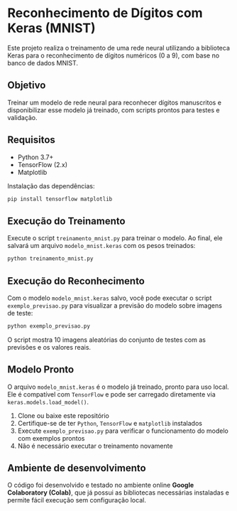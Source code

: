 # Reconhecimento de Dígitos com Keras (MNIST)

Este projeto realiza o treinamento de uma rede neural utilizando a biblioteca Keras para o reconhecimento de dígitos numéricos (0 a 9), com base no banco de dados MNIST.

##  Objetivo
Treinar um modelo de rede neural para reconhecer dígitos manuscritos e disponibilizar esse modelo já treinado, com scripts prontos para testes e validação.


##  Requisitos
- Python 3.7+
- TensorFlow (2.x)
- Matplotlib

Instalação das dependências:
```bash
pip install tensorflow matplotlib
```

##  Execução do Treinamento
Execute o script `treinamento_mnist.py` para treinar o modelo. Ao final, ele salvará um arquivo `modelo_mnist.keras` com os pesos treinados:

```bash
python treinamento_mnist.py
```

##  Execução do Reconhecimento
Com o modelo `modelo_mnist.keras` salvo, você pode executar o script `exemplo_previsao.py` para visualizar a previsão do modelo sobre imagens de teste:

```bash
python exemplo_previsao.py
```

O script mostra 10 imagens aleatórias do conjunto de testes com as previsões e os valores reais.

##  Modelo Pronto
O arquivo `modelo_mnist.keras` é o modelo já treinado, pronto para uso local. Ele é compatível com `TensorFlow` e pode ser carregado diretamente via `keras.models.load_model()`.

1. Clone ou baixe este repositório
2. Certifique-se de ter `Python`, `TensorFlow` e `matplotlib` instalados
3. Execute `exemplo_previsao.py` para verificar o funcionamento do modelo com exemplos prontos
4. Não é necessário executar o treinamento novamente

## Ambiente de desenvolvimento

O código foi desenvolvido e testado no ambiente online **Google Colaboratory (Colab)**, que já possui as bibliotecas necessárias instaladas e permite fácil execução sem configuração local.  



